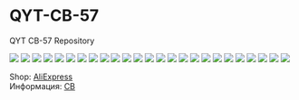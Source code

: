 # QYT-CB-57

QYT CB-57 Repository

<img src="Images/000.jpg"/>
<img src="Images/001.jpg"/>
<img src="Images/002.jpg"/>
<img src="Images/003.jpg"/>
<img src="Images/004.jpg"/>
<img src="Images/005.jpg"/>
<img src="Images/020.jpg"/>
<img src="Images/006.jpg"/>
<img src="Images/007.jpg"/>
<img src="Images/008.jpg"/>
<img src="Images/009.jpg"/>
<img src="Images/010.jpg"/>
<img src="Images/011.jpg"/>
<img src="Images/012.jpg"/>
<img src="Images/013.jpg"/>
<img src="Images/015.jpg"/>
<img src="Images/015.jpg"/>
<img src="Images/016.jpg"/>
<img src="Images/017.jpg"/>
<img src="Images/018.jpg"/>
<img src="Images/019.jpg"/>
<img src="Images/Antenna.jpg"/>
<img src="Images/Net4.jpg"/>
<img src="Images/Net5.jpg"/>
<img src="Images/Net6.jpg"/>

Shop: [AliExpress](https://aliexpress.ru/item/1005003200973678.html)       
Информация: [CB](https://ru.wikipedia.org/wiki/%D0%A1%D0%B8-%D0%91%D0%B8)
